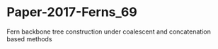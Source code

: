 # Paper-2017-Ferns_69
Fern backbone tree construction under coalescent and concatenation based methods
